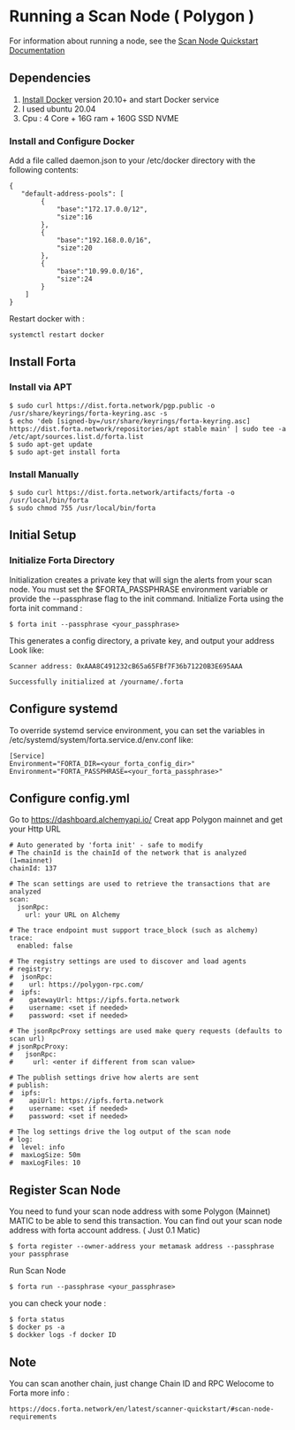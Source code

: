 
# Running a Scan Node ( Polygon )

For information about running a node, see the [Scan Node Quickstart Documentation](https://docs.forta.network/en/latest/scanner-quickstart/)

## Dependencies

1. [Install Docker](https://docs.docker.com/get-docker/) version 20.10+ and start Docker service
2. I used ubuntu 20.04
3. Cpu : 4 Core + 16G ram + 160G SSD NVME

### Install and Configure Docker

Add a file called daemon.json to your /etc/docker directory with the following contents:

```
{
   "default-address-pools": [
        {
            "base":"172.17.0.0/12",
            "size":16
        },
        {
            "base":"192.168.0.0/16",
            "size":20
        },
        {
            "base":"10.99.0.0/16",
            "size":24
        }
    ]
}
```

Restart docker with :
```
systemctl restart docker
```
## Install Forta

### Install via APT

```
$ sudo curl https://dist.forta.network/pgp.public -o /usr/share/keyrings/forta-keyring.asc -s
$ echo 'deb [signed-by=/usr/share/keyrings/forta-keyring.asc] https://dist.forta.network/repositories/apt stable main' | sudo tee -a /etc/apt/sources.list.d/forta.list
$ sudo apt-get update
$ sudo apt-get install forta
```
###  Install Manually

```
$ sudo curl https://dist.forta.network/artifacts/forta -o /usr/local/bin/forta
$ sudo chmod 755 /usr/local/bin/forta
```

## Initial Setup
### Initialize Forta Directory
Initialization creates a private key that will sign the alerts from your scan node. You must set the $FORTA_PASSPHRASE environment variable or provide the --passphrase flag to the init command.
Initialize Forta using the forta init command :

```
$ forta init --passphrase <your_passphrase>
```
This generates a config directory, a private key, and output your address
Look like: 
```
Scanner address: 0xAAA8C491232cB65a65FBf7F36b71220B3E695AAA

Successfully initialized at /yourname/.forta
```
## Configure systemd
To override systemd service environment, you can set the variables in /etc/systemd/system/forta.service.d/env.conf like:
```
[Service]
Environment="FORTA_DIR=<your_forta_config_dir>"
Environment="FORTA_PASSPHRASE=<your_forta_passphrase>"
```

## Configure config.yml
Go to https://dashboard.alchemyapi.io/ 
Creat app Polygon mainnet and get your Http URL 

```
# Auto generated by 'forta init' - safe to modify
# The chainId is the chainId of the network that is analyzed (1=mainnet)
chainId: 137

# The scan settings are used to retrieve the transactions that are analyzed
scan:
  jsonRpc:
    url: your URL on Alchemy

# The trace endpoint must support trace_block (such as alchemy)
trace:
  enabled: false

# The registry settings are used to discover and load agents
# registry:
#  jsonRpc:
#    url: https://polygon-rpc.com/
#  ipfs:
#    gatewayUrl: https://ipfs.forta.network
#    username: <set if needed>
#    password: <set if needed>

# The jsonRpcProxy settings are used make query requests (defaults to scan url)
# jsonRpcProxy:
#   jsonRpc:
#     url: <enter if different from scan value>

# The publish settings drive how alerts are sent
# publish:
#  ipfs:
#    apiUrl: https://ipfs.forta.network
#    username: <set if needed>
#    password: <set if needed>

# The log settings drive the log output of the scan node
# log:
#  level: info
#  maxLogSize: 50m
#  maxLogFiles: 10
```

## Register Scan Node
You need to fund your scan node address with some Polygon (Mainnet) MATIC to be able to send this transaction. You can find out your scan node address with forta account address. ( Just 0.1 Matic)
```
$ forta register --owner-address your metamask address --passphrase your passphrase
```
Run Scan Node
```
$ forta run --passphrase <your_passphrase>
```
you can check your node :
```
$ forta status
$ docker ps -a
$ dockker logs -f docker ID
```
## Note
You can scan another chain, just change Chain ID and RPC
Welocome to Forta
more info :
```
https://docs.forta.network/en/latest/scanner-quickstart/#scan-node-requirements
```

























